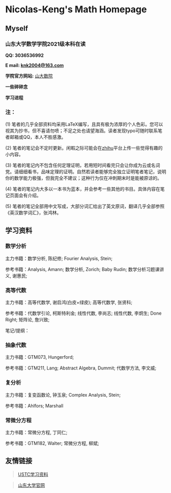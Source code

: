 # Nicolas-Keng's Math Homepage

## Myself

### 山东大学数学学院2021级本科在读

**QQ: 3036536992**

**E mail: knk2004@163.com**

**学院官方网站:** [山大数院](https://www.math.sdu.edu.cn/) 

**一些碎碎念**

**学习进程**

### 注：

(1) 笔者的几乎全部资料均采用LaTeX编写，且具有极为浓厚的个人色彩。您可以视其为抄书，但不喜请勿喷；不足之处也请望海涵。读者发现typo可随时联系笔者邮箱或QQ，本人不胜感激。

(2) 笔者的笔记会不定时更新。闲暇之际可能会在[zhihu](https://www.zhihu.com/people/nicolas-keng)平台上传一些觉得有趣的小内容。

(3) 笔者的笔记内不包含任何定理证明，若用短时间看完只会让你成为云或名词党。请细细看书，品味定理的证明。自然若读者能够完全独立证明笔者笔记，说明你的数学能力极强，但我完全不建议；这种行为仅在冲刺期末时是能被原谅的。

(4) 笔者的笔记内大多以一本书为蓝本，并会参考一些其他的书目。具体内容在笔记页面会有介绍。

(5) 笔者的笔记全部用中文写成，大部分词汇给出了英文原词，翻译几乎全部参照《英汉数学词汇》，张鸿林。

## 学习资料

### 数学分析

主力书籍：数学分析, 陈纪修; Fourier Analysis, Stein; 

参考书籍：Analysis, Amann; 数学分析, Zorich; Baby Rudin; 数学分析习题课讲义, 谢惠民;

### 高等代数

主力书籍：高等代数学, 谢启鸿(白皮+绿皮); 高等代数学, 张贤科;

参考书籍：代数学引论, 柯斯特利金; 线性代数, 李尚志; 线性代数, 李炯生; Done Right; 矩阵论, 詹兴致;

笔记/提纲：

### 抽象代数

主力书籍：GTM073, Hungerford;

参考书籍：GTM211, Lang; Abstract Algebra, Dummit; 代数学方法, 李文威;

### 复分析

主力书籍：复变函数论, 钟玉泉; Complex Analysis, Stein;

参考书籍：Ahlfors; Marshall

### 常微分方程

主力书籍：常微分方程, 丁同仁;

参考书籍：GTM182, Walter; 常微分方程, 柳斌;

## 友情链接
> [USTC学习资料](http://home.ustc.edu.cn/~yx3x/USTCdata.html)

> [山东大学官网](https://www.sdu.edu.cn/)
